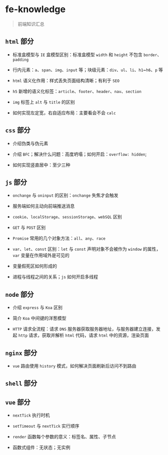# fe-knowledge
> 前端知识汇总

## `html` 部分

- 标准盒模型与 `IE` 盒模型区别：标准盒模型 `width` 和 `height` 不包含 `border`、`padding`

- 行内元素：`a`、`span`、`img`、`input` 等；块级元素：`div`、`ul`、`li`、`h1`~`h6`、`p` 等

- `html` 语义化作用：样式丢失页面结构清晰；有利于 `SEO`

- `h5` 新增的语义化标签：`article`、`footer`、`header`、`nav`、`section`

- `img` 标签上 `alt` 与 `title` 的区别

- 如何实现左定宽，右自适应布局：主要看会不会 `calc`

## `css` 部分

- 介绍伪类与伪元素

- 介绍 `BFC`；解决什么问题：高度坍塌；如何开启：`overflow: hidden`;

- 如何实现竖直居中：至少三种

## `js` 部分

- `onchange` 与 `oninput` 的区别：`onchange` 失焦才会触发

- 服务端如何主动向前端推送消息

- `cookie`、`localStorage`、`sessionStorage`、`webSQL` 区别

- `GET` 与 `POST` 区别

- `Promise` 常用的几个对象方法：`all`、`any`、`race`

- `var`、`let`、`const` 区别：`let` 与 `const` 声明对象不会被作为 `window` 的属性，`var` 变量在作用域外是可见的

- 变量假死区如何形成的

- 进程与线程之间的关系；`js` 如何开启多线程

## `node` 部分

- 介绍 `express` 与 `Koa` 区别

- 简介 `Koa` 中间键的洋葱模型

- `HTTP` 请求全流程：请求 `DNS` 服务器获取服务器地址，与服务器建立连接，发起 `http` 请求，获取并解析 `html` 代码，请求 `html` 中的资源，渲染页面

## `nginx` 部分

- `vue` 路由使用 `history` 模式，如何解决页面刷新后访问不到路由

## `shell` 部分

## `vue` 部分

- `nextTick` 执行时机

- `setTimeout` 与 `nextTick` 实行顺序

- `render` 函数每个参数的意义：标签名、属性、子节点

- 函数式组件：无状态；无实例
